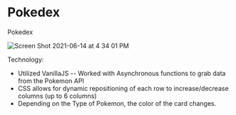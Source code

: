 
# Pokedex
Pokedex

![Screen Shot 2021-06-14 at 4 34 01 PM](https://user-images.githubusercontent.com/75664914/121971775-61ec5500-cd2e-11eb-97ad-0d77ac62c4ae.png)

Technology: 
- Utilized VanillaJS
-- Worked with Asynchronous functions to grab data from the Pokemon API
- CSS allows for dynamic repositioning of each row to increase/decrease columns (up to 6 columns)
- Depending on the Type of Pokemon, the color of the card changes. 
